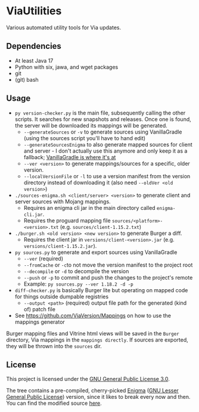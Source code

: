 # ViaUtilities
Various automated utility tools for Via updates.

## Dependencies
* At least Java 17
* Python with six, jawa, and wget packages
* git
* (git) bash

## Usage
- `py version-checker.py` is the main file, subsequently calling the other scripts. It searches for new snapshots and releases. Once one is found, the server will be downloaded its mappings will be generated.
  - `--generateSources` or `-v` to generate sources using VanillaGradle (using the sources script you'll have to hand edit)
  - `--generateSourcesEnigma` to also generate mapped sources for client and server - I don't actually use this anymore and only keep it as a fallback; [VanillaGradle is where it's at](https://github.com/SpongePowered/VanillaGradle)
  - `--ver <version>` to generate mappings/sources for a specific, older version.
  - `--localVersionFile` or `-l` to use a version manifest from the version directory instead of downloading it (also need `--oldVer <old version>`)
- `./sources-enigma.sh <client/server> <version>` to generate client and server sources with Mojang mappings.
  - Requires an enigma cli jar in the main directory called `enigma-cli.jar`.
  - Requires the proguard mapping file `sources/<platform>-<version>.txt` (e.g. `sources/client-1.15.2.txt`)
- `./burger.sh <old version> <new version>` to generate Burger a diff.
  - Requires the client jar in `versions/client-<version>.jar` (e.g. `versions/client-1.15.2.jar`).
- `py sources.py` to generate and export sources using VanillaGradle
  - `--ver` (required)
  - `--fromCache` or `-c`to not move the version manifest to the project root
  - `--decompile` or `-d` to decompile the version
  - `--push` or `-p` to commit and push the changes to the project's remote
  - Example: `py sources.py --ver 1.18.2 -d -p`
- `diff-checker.py` is basically Burger lite but operating on mapped code for things outside dumpable registries
  - `--output <path>` (required) output file path for the generated (kind of) patch file
- See https://github.com/ViaVersion/Mappings on how to use the mappings generator

Burger mapping files and Vitrine html views will be saved in the `Burger` directory, Via mappings in the `mappings directly`. If sources are exported, they will be thrown into the `sources` dir.

## License
This project is licensed under the [GNU General Public License 3.0](https://github.com/KennyTV/ViaUtilities/blob/master/LICENSE).

The tree contains a pre-compiled, cherry-picked [Enigma](https://github.com/FabricMC/Enigma/) ([GNU Lesser General Public License](https://github.com/FabricMC/Enigma/blob/master/LICENSE)) version, since it likes to break every now and then.
You can find the modified source [here](https://github.com/KennyTV/Enigma).
